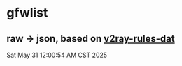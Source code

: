 # gfwlist
## raw -> json, based on [v2ray-rules-dat](https://github.com/Loyalsoldier/v2ray-rules-dat)
Sat May 31 12:00:54 AM CST 2025

